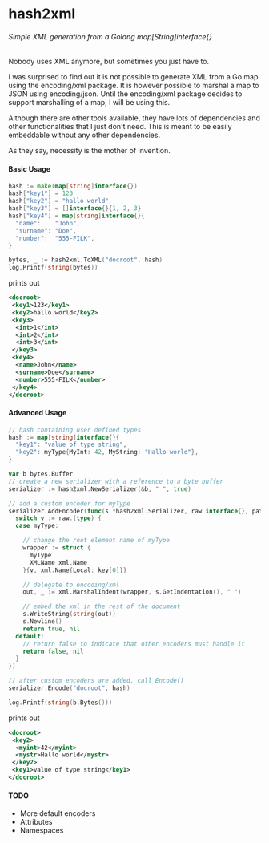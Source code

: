 # hash2xml
###### Simple XML generation from a Golang map[String]interface{}

Nobody uses XML anymore, but sometimes you just have to.

I was surprised to find out it is not possible to generate XML from a Go map using the encoding/xml
package. It is however possible to marshal a map to JSON using encoding/json. Until the encoding/xml
package decides to support marshalling of a map, I will be using this.

Although there are other tools available, they have lots of dependencies and other functionalities
that I just don't need. This is meant to be easily embeddable without any other dependencies.

As they say, necessity is the mother of invention.


#### Basic Usage
```go
hash := make(map[string]interface{})
hash["key1"] = 123
hash["key2"] = "hallo world"
hash["key3"] = []interface{}{1, 2, 3}
hash["key4"] = map[string]interface{}{
  "name":    "John",
  "surname": "Doe",
  "number":  "555-FILK",
}

bytes, _ := hash2xml.ToXML("docroot", hash)
log.Printf(string(bytes))
```
prints out

```xml
<docroot>
 <key1>123</key1>
 <key2>hallo world</key2>
 <key3>
  <int>1</int>
  <int>2</int>
  <int>3</int>
 </key3>
 <key4>
  <name>John</name>
  <surname>Doe</surname>
  <number>555-FILK</number>
 </key4>
</docroot>

```

#### Advanced Usage
```go
// hash containing user defined types
hash := map[string]interface{}{
  "key1": "value of type string",
  "key2": myType{MyInt: 42, MyString: "Hallo world"},
}

var b bytes.Buffer
// create a new serializer with a reference to a byte buffer
serializer := hash2xml.NewSerializer(&b, " ", true)

// add a custom encoder for myType
serializer.AddEncoder(func(s *hash2xml.Serializer, raw interface{}, path string, key ...string) (bool, error) {
  switch v := raw.(type) {
  case myType:

    // change the root element name of myType
    wrapper := struct {
      myType
      XMLName xml.Name
    }{v, xml.Name{Local: key[0]}}

    // delegate to encoding/xml
    out, _ := xml.MarshalIndent(wrapper, s.GetIndentation(), " ")

    // embed the xml in the rest of the document
    s.WriteString(string(out))
    s.Newline()
    return true, nil
  default:
    // return false to indicate that other encoders must handle it
    return false, nil
  }
})

// after custom encoders are added, call Encode()
serializer.Encode("docroot", hash)

log.Printf(string(b.Bytes()))
```
prints out

```xml
<docroot>
 <key2>
  <myint>42</myint>
  <mystr>Hallo world</mystr>
 </key2>
 <key1>value of type string</key1>
</docroot>
```

#### TODO
* More default encoders
* Attributes
* Namespaces
